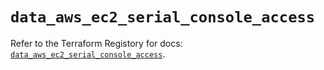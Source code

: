 # `data_aws_ec2_serial_console_access`

Refer to the Terraform Registory for docs: [`data_aws_ec2_serial_console_access`](https://registry.terraform.io/providers/hashicorp/aws/5.8.0/docs/data-sources/ec2_serial_console_access).
